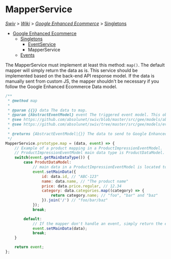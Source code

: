 # MapperService
[_Swiv_](../../../readme.md) > [_Wiki_](../../) > [_Google Enhanced Ecommerce_](../) > [Singletons](readme.md)

- [Google Enhanced Ecommerce](../)
    - [Singletons](readme.md)
        - [EventService](event-service.md)
        - MapperService
    - [Events](../events)

The MapperService must implement at least this method: `map()`.
The default mapper will simply return the data as is.
This service should be implemented based on the back-end API response model.
If the data is manually sent from custom JS, the mapper shouldn't be necessary if you follow the Google Enhanced Ecommerce Data model.

```javascript
/**
 * @method map
 * 
 * @param {{}} data The data to map.
 * @param {AbstractEventModel} event The triggered event model. This object represents the data to send to Google Enhanced Ecommerce through the DataLayer.
 * @see https://github.com/absolunet/swiv/blob/master/src/gee/models/abstract/event.js
 * @see https://github.com/absolunet/swiv/tree/master/src/gee/models/event
 * 
 * @returns {AbstractEventModel|{}} The data to send to Google Enhanced Ecommerce
 */
MapperService.prototype.map = (data, event) => {
    // Example of a product mapping in a ProductImpressionEventModel.
    // ProductImpressionEventModel main data type is ProductDataModel.
    switch(event.getMainDataType()) {
        case ProdutDataModel:
            // main data in a ProductImpressionEventModel is located to: 'ecommerce.impressions"
            event.setMainData({
                id: data.id, // "ABC-123"
                name: data.name, // "The product name"
                price: data.price.regular, // 12.34
                category: data.categories.map((category) => {
                    return category.name; // "foo", "bar" and "baz"
                }).join('/') // "foo/bar/baz"
            });
            break;

        default:
            // If the mapper don't handle an event, simply return the event with the given data as its main data
            event.setMainData(data);
            break;
    }

    return event;
};
```
